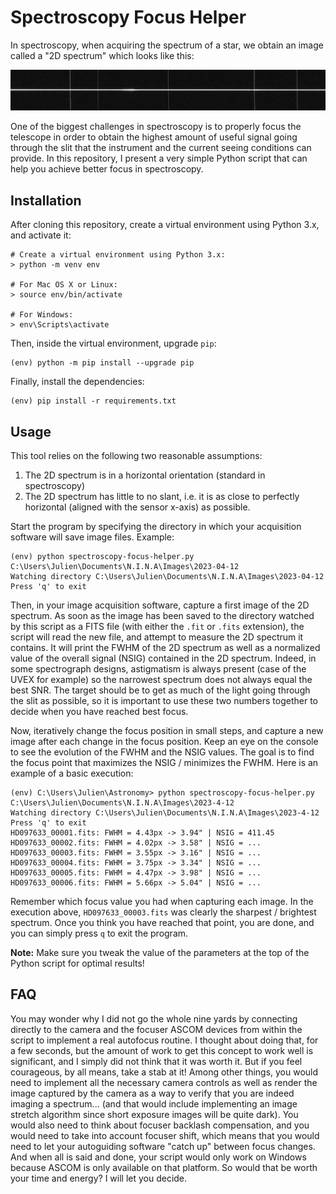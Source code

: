 # Spectroscopy Focus Helper

In spectroscopy, when acquiring the spectrum of a star, we obtain an image called a "2D spectrum" which looks like this:

![example of a 2D spectrum](2D-spectrum-example.jpg)

One of the biggest challenges in spectroscopy is to properly focus the telescope in order to obtain the highest amount of useful signal going through the slit that the instrument and the current seeing conditions can provide. In this repository, I present a very simple Python script that can help you achieve better focus in spectroscopy.

## Installation

After cloning this repository, create a virtual environment using Python 3.x, and activate it:

```
# Create a virtual environment using Python 3.x:
> python -m venv env

# For Mac OS X or Linux:
> source env/bin/activate

# For Windows:
> env\Scripts\activate
```

Then, inside the virtual environment, upgrade `pip`:

```
(env) python -m pip install --upgrade pip
```

Finally, install the dependencies:

```
(env) pip install -r requirements.txt
```

## Usage

This tool relies on the following two reasonable assumptions:

1. The 2D spectrum is in a horizontal orientation (standard in spectroscopy)
2. The 2D spectrum has little to no slant, i.e. it is as close to perfectly horizontal (aligned with the sensor x-axis) as possible.

Start the program by specifying the directory in which your acquisition software will save image files. Example:

```
(env) python spectroscopy-focus-helper.py C:\Users\Julien\Documents\N.I.N.A\Images\2023-04-12
Watching directory C:\Users\Julien\Documents\N.I.N.A\Images\2023-04-12
Press 'q' to exit
```

Then, in your image acquisition software, capture a first image of the 2D spectrum. As soon as the image has been saved to the directory watched by this script as a FITS file (with either the `.fit` or `.fits` extension), the script will read the new file, and attempt to measure the 2D spectrum it contains. It will print the FWHM of the 2D spectrum as well as a normalized value of the overall signal (NSIG) contained in the 2D spectrum. Indeed, in some spectrograph designs, astigmatism is always present (case of the UVEX for example) so the narrowest spectrum does not always equal the best SNR. The target should be to get as much of the light going through the slit as possible, so it is important to use these two numbers together to decide when you have reached best focus.

Now, iteratively change the focus position in small steps, and capture a new image after each change in the focus position. Keep an eye on the console to see the evolution of the FWHM and the NSIG values. The goal is to find the focus point that maximizes the NSIG / minimizes the FWHM. Here is an example of a basic execution:

```
(env) C:\Users\Julien\Astronomy> python spectroscopy-focus-helper.py C:\Users\Julien\Documents\N.I.N.A\Images\2023-4-12
Watching directory C:\Users\Julien\Documents\N.I.N.A\Images\2023-4-12
Press 'q' to exit
HD097633_00001.fits: FWHM = 4.43px -> 3.94" | NSIG = 411.45
HD097633_00002.fits: FWHM = 4.02px -> 3.58" | NSIG = ...
HD097633_00003.fits: FWHM = 3.55px -> 3.16" | NSIG = ...
HD097633_00004.fits: FWHM = 3.75px -> 3.34" | NSIG = ...
HD097633_00005.fits: FWHM = 4.47px -> 3.98" | NSIG = ...
HD097633_00006.fits: FWHM = 5.66px -> 5.04" | NSIG = ...
```

Remember which focus value you had when capturing each image. In the execution above, `HD097633_00003.fits` was clearly the sharpest / brightest spectrum. Once you think you have reached that point, you are done, and you can simply press `q` to exit the program.

**Note:** Make sure you tweak the value of the parameters at the top of the Python script for optimal results!

## FAQ

You may wonder why I did not go the whole nine yards by connecting directly to the camera and the focuser ASCOM devices from within the script to implement a real autofocus routine. I thought about doing that, for a few seconds, but the amount of work to get this concept to work well is significant, and I simply did not think that it was worth it. But if you feel courageous, by all means, take a stab at it! Among other things, you would need to implement all the necessary camera controls as well as render the image captured by the camera as a way to verify that you are indeed imaging a spectrum... (and that would include implementing an image stretch algorithm since short exposure images will be quite dark). You would also need to think about focuser backlash compensation, and you would need to take into account focuser shift, which means that you would need to let your autoguiding software "catch up" between focus changes. And when all is said and done, your script would only work on Windows because ASCOM is only available on that platform. So would that be worth your time and energy? I will let you decide.

